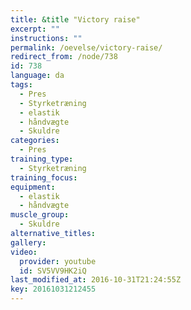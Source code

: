```yaml
---
title: &title "Victory raise"
excerpt: ""
instructions: ""
permalink: /oevelse/victory-raise/
redirect_from: /node/738
id: 738
language: da
tags:
  - Pres
  - Styrketræning
  - elastik
  - håndvægte
  - Skuldre
categories:
  - Pres
training_type: 
  - Styrketræning
training_focus: 
equipment:
  - elastik
  - håndvægte
muscle_group:
  - Skuldre
alternative_titles:
gallery:
video:
  provider: youtube
  id: SV5VV9HK2iQ
last_modified_at: 2016-10-31T21:24:55Z
key: 20161031212455
---
```



